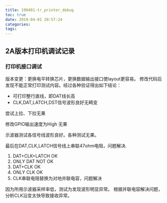 ```yaml
---
title: 190401-tr_printer_debug
toc: true
date: 2019-04-01 20:57:24
categories:
tags:
---
```


## 2A版本打印机调试记录

### 打印机接口调试
版本变更：更换电平转换芯片，更换数据输出接口使layout更容易。
修改代码后发现不能正常打印测试内容。经过各种验证得出如下结论：
* 可打印整行直线，即DAT线长高
* CLK,DAT,LATCH,DST信号波形良好无畸变

尝试上拉、下拉无果

修改GPIO输出速度为High 无果

示波器测试各信号线波形良好。各种测试无果。

最后在DAT,CLK,LATCH信号线上串联47ohm电阻，问题解决.
1. DAT+CLK+LATCH OK
2. ONLY DAT NOT OK
3. DAT+CLK OK
4. ONLY CLK OK
5. CLK串联电阻替换为对地并联电容，问题解决

因为所用示波器采样率低，测试为发现波形明显异常。
根据并联电容解决问题，分析CLK沿变太快导致接收异常。






